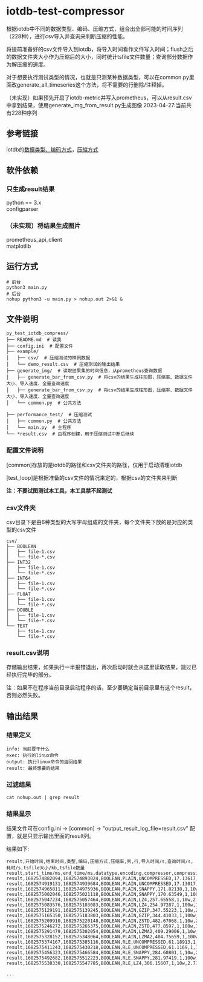 # iotdb-test-compressor
根据iotdb中不同的数据类型、编码、压缩方式，组合出全部可能的时间序列（228种），进行csv导入并查询来判断压缩的性能。  

将提前准备好的csv文件导入到iotdb，将导入时间看作文件写入时间；flush之后的数据文件夹大小作为压缩后的大小，同时统计tsfile文件数量；查询部分数据作为解压缩的速度。  

对于想要执行测试类型的情况，也就是只测某种数据类型，可以在common.py里面改generate_all_timeseries这个方法，将不需要的行删除/注释掉。  

（未实现）如果预先开启了iotdb-metric并写入prometheus，可以从result.csv中拿到结果，使用generate_img_from_result.py生成图像
2023-04-27:当前共有228种序列


## 参考链接
iotdb的[数据类型、编码方式](https://iotdb.apache.org/zh/UserGuide/Master/Data-Concept/Encoding.html#%E5%9F%BA%E6%9C%AC%E7%BC%96%E7%A0%81%E6%96%B9%E5%BC%8F)，[压缩方式](https://iotdb.apache.org/zh/UserGuide/Master/Data-Concept/Compression.html)

## 软件依赖
### 只生成result结果
python == 3.x  
configparser  
### （未实现）将结果生成图片
prometheus_api_client  
matplotlib  


## 运行方式
```shell
# 前台
python3 main.py
# 后台
nohup python3 -u main.py > nohup.out 2>&1 &
```
## 文件说明
```shell
py_test_iotdb_compress/
├── README.md  # 读我
├── config.ini  # 配置文件 
├── example/
│   ├── csv/  # 压缩测试的样例数据
│   └── demo_result.csv  # 压缩测试的输出结果
├── generate_img/  # 读取结果集的时间信息，从prometheus查询数据
│   ├── generate_bar_from_csv.py  # 将csv的结果生成柱形图，压缩率、数据文件大小、导入速度、全量查询速度
│   ├── generate_bar_from_csv.py  # 将csv的结果生成柱形图，压缩率、数据文件大小、导入速度、全量查询速度
│   └── common.py  # 公共方法

├── performance_test/  # 压缩测试
│   ├── common.py  # 公共方法
│   └── main.py  # 主程序
└── *result.csv  # 由程序创建，用于压缩测试中断后继续
```
### 配置文件说明
[common]存放的是iotdb的路径和csv文件夹的路径，仅用于启动清理iotdb  

[test_loop]是根据准备的csv文件的情况来定的，根据csv的文件夹来判断  

**注：不要试图测试本工具，本工具禁不起测试**  

### csv文件夹
csv目录下是由6种类型的大写字母组成的文件夹，每个文件夹下放的是对应的类型的csv文件
```shell
csv/
├── BOOLEAN
│   ├── file-1.csv
│   └── file-*.csv
├── INT32
│   ├── file-1.csv
│   └── file-*.csv
├── INT64
│   ├── file-1.csv
│   └── file-*.csv
├── FLOAT
│   ├── file-1.csv
│   └── file-*.csv
├── DOUBLE
│   ├── file-1.csv
│   └── file-*.csv
└── TEXT
    ├── file-1.csv
    └── file-*.csv
```
### result.csv说明
存储输出结果，如果执行一半报错退出，再次启动时就会从这里读取结果，跳过已经执行完毕的部分。  

注：如果不在程序当前目录启动程序的话，至少要确定当前目录里有这个result，否则必然失败。  

## 输出结果
### 结果定义
```shell
info: 当前要干什么
exec: 执行的linux命令
output: 执行linux命令的返回结果
result: 最终想要的结果
```
### 过滤结果
```shell
cat nohup.out | grep result
```
### 结果显示
结果文件可在config.ini -> [common] -> "output_result_log_file=result.csv" 配置，就是只显示输出里面的result列。 

结果如下:   
```shell
result,开始时间,结束时间,类型,编码,压缩方式,压缩率,列,行,导入时间/s,查询时间/s,耗时/s,tsfile大小/kb,tsfile数量
result,start_time/ms,end_time/ms,datatype,encoding,compressor,compression_rate,column,row,import_elapsed_time/s,query_elapsed_time/s,data_size/b,tsfile_count
result,1682574882094,1682574893024,BOOLEAN,PLAIN,UNCOMPRESSED,17.13617,1,10w,2.843,5.369,119399,1
result,1682574919131,1682574939684,BOOLEAN,PLAIN,UNCOMPRESSED,17.13017,1,100w,11.221,6.504,1194387,11
result,1682574965811,1682574975936,BOOLEAN,PLAIN,SNAPPY,171.82138,1,10w,2.856,4.606,11908,1
result,1682575002046,1682575021118,BOOLEAN,PLAIN,SNAPPY,170.63549,1,100w,11.718,4.78,119905,11
result,1682575047234,1682575057464,BOOLEAN,PLAIN,LZ4,257.65558,1,10w,2.844,4.789,7941,1
result,1682575083576,1682575103083,BOOLEAN,PLAIN,LZ4,254.97287,1,100w,11.271,5.523,80244,11
result,1682575129191,1682575139245,BOOLEAN,PLAIN,GZIP,347.55223,1,10w,2.769,4.615,5887,1
result,1682575165350,1682575183803,BOOLEAN,PLAIN,GZIP,344.41033,1,100w,11.063,4.628,59406,11
result,1682575209910,1682575220148,BOOLEAN,PLAIN,ZSTD,482.67068,1,10w,2.912,4.834,4239,1
result,1682575246272,1682575265375,BOOLEAN,PLAIN,ZSTD,477.8597,1,100w,11.227,5.137,42816,11
result,1682575291479,1682575302054,BOOLEAN,PLAIN,LZMA2,409.29006,1,10w,2.95,4.837,4999,1
result,1682575328152,1682575348064,BOOLEAN,PLAIN,LZMA2,404.75659,1,100w,11.609,5.43,50549,11
result,1682575374167,1682575385116,BOOLEAN,RLE,UNCOMPRESSED,61.18913,1,10w,2.824,5.51,33438,1
result,1682575411243,1682575430218,BOOLEAN,RLE,UNCOMPRESSED,61.1169,1,100w,10.948,5.321,334769,11
result,1682575456323,1682575466584,BOOLEAN,RLE,SNAPPY,284.60801,1,10w,2.936,4.684,7189,1
result,1682575492682,1682575512223,BOOLEAN,RLE,SNAPPY,281.97419,1,100w,11.176,5.63,72560,11
result,1682575538330,1682575547785,BOOLEAN,RLE,LZ4,306.15607,1,10w,2.716,4.206,6683,1

...
```

